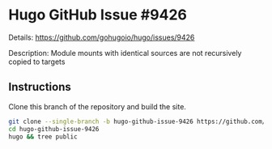 # Hugo GitHub Issue #9426

Details: <https://github.com/gohugoio/hugo/issues/9426>

Description: Module mounts with identical sources are not recursively copied to targets

## Instructions

Clone this branch of the repository and build the site.

```bash
git clone --single-branch -b hugo-github-issue-9426 https://github.com/jmooring/hugo-testing hugo-github-issue-9426
cd hugo-github-issue-9426
hugo && tree public
```

